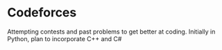 # Codeforces
Attempting contests and past problems to get better at coding. Initially in Python, plan to incorporate C++ and C#
